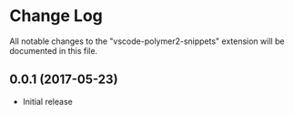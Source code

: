 # Change Log
All notable changes to the "vscode-polymer2-snippets" extension will be documented in this file.

## 0.0.1 (2017-05-23)
- Initial release
